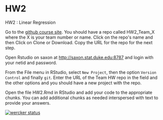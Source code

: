 # HW2
HW2 : Linear Regression

Go to the [github course site](http://github.com/STA521-S17). You should have a repo called HW2_Team_X where the X is your team number or name.  Click on the repo's name and then Click on Clone or Download.  Copy the URL for the repo for the next step.

Open Rstudio on saxon at http://saxon.stat.duke.edu:8787 and login with your netid and password.

From the File menu in RStudio, select `New Project`, then the option `Version Control` and finally `git`.  Enter the URL of the Team HW repo in the field and the other options and you should have a new project with the repo.   

Open the file HW2.Rmd in RStudio and add your code to the appropriate chunks.   You can add additional chunks as needed interspersed with text to provide your answers.

[![wercker status](https://app.wercker.com/status/6aa9cca4cd45c84359e6a01eb7d0896c/s/master "wercker status")](https://app.wercker.com/project/byKey/6aa9cca4cd45c84359e6a01eb7d0896c)
